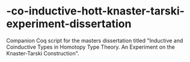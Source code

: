 # -co-inductive-hott-knaster-tarski-experiment-dissertation
Companion Coq script for the masters dissertation titled "Inductive and Coinductive Types in Homotopy Type Theory. An Experiment on the Knaster-Tarski Construction".
